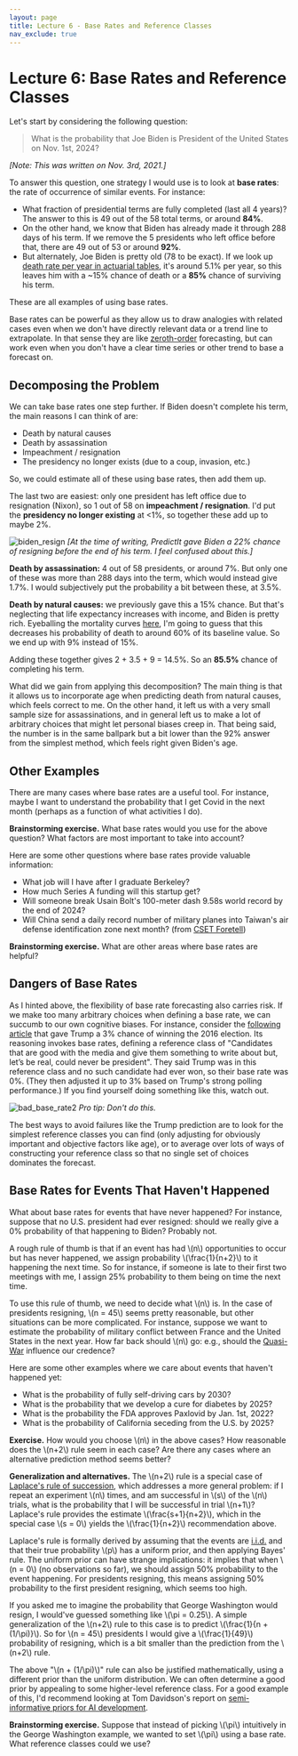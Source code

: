```yaml
---
layout: page
title: Lecture 6 - Base Rates and Reference Classes
nav_exclude: true
---
```


<link rel="stylesheet" href="https://cdn.jsdelivr.net/npm/katex@0.10.1/dist/katex.css" crossorigin="anonymous">
<script defer src="https://cdn.jsdelivr.net/npm/katex@0.10.1/dist/katex.js" crossorigin="anonymous"></script>
<script defer src="https://cdn.jsdelivr.net/npm/katex@0.10.1/dist/contrib/auto-render.min.js" crossorigin="anonymous" onload="renderMathInElement(document.body);"></script>

# Lecture 6: Base Rates and Reference Classes

Let's start by considering the following question:

> What is the probability that Joe Biden is President of the United States on Nov. 1st, 2024?
 
_[Note: This was written on Nov. 3rd, 2021.]_

To answer this question, one strategy I would use is to look at **base rates**: the rate of occurrence of similar events. For instance:
 * What fraction of presidential terms are fully completed (last all 4 years)? The answer to this is 49 out of the 58 total terms, or around **84%**.
 * On the other hand, we know that Biden has already made it through 288 days of his term. If we remove the 5 presidents who left office before that, there are 49 out of 53 or around **92%**.
 * But alternately, Joe Biden is pretty old (78 to be exact). If we look up [death rate per year in actuarial tables](https://www.ssa.gov/oact/STATS/table4c6.html), it's around 5.1% per year, so this leaves him with a ~15% chance of death or a **85%** chance of surviving his term.

These are all examples of using base rates.

Base rates can be powerful as they allow us to draw analogies with related cases even when we don't have directly relevant data or a trend line to extrapolate. In that sense they are like [zeroth-order](https://bounded-regret.ghost.io/forecasting-zeroth-and-first-order/) forecasting, but can work even when you don't have a clear time series or other trend to base a forecast on.

## Decomposing the Problem

We can take base rates one step further. If Biden doesn't complete his term, the main reasons I can think of are:
 * Death by natural causes
 * Death by assassination
 * Impeachment / resignation
 * The presidency no longer exists (due to a coup, invasion, etc.)

So, we could estimate all of these using base rates, then add them up.

The last two are easiest: only one president has left office due to resignation (Nixon), so 1 out of 58 on **impeachment / resignation**. I'd put the **presidency no longer existing** at <1%, so together these add up to maybe 2%.

![biden_resign](https://bounded-regret.ghost.io/content/images/2021/11/biden_resign.png)
_[At the time of writing, PredictIt gave Biden a 22% chance of resigning before the end of his term. I feel confused about this.]_

**Death by assassination:** 4 out of 58 presidents, or around 7%. But only one of these was more than 288 days into the term, which would instead give 1.7%. I would subjectively put the probability a bit between these, at 3.5%.

**Death by natural causes:** we previously gave this a 15% chance. But that's neglecting that life expectancy increases with income, and Biden is pretty rich. Eyeballing the mortality curves [here](https://www.ncbi.nlm.nih.gov/pmc/articles/PMC4866586/pdf/nihms783419.pdf), I'm going to guess that this decreases his probability of death to around 60% of its baseline value. So we end up with 9% instead of 15%.

Adding these together gives 2 + 3.5 + 9 = 14.5%. So an **85.5%** chance of completing his term.

What did we gain from applying this decomposition? The main thing is that it allows us to incorporate age when predicting death from natural causes, which feels correct to me. On the other hand, it left us with a very small sample size for assassinations, and in general left us to make a lot of arbitrary choices that might let personal biases creep in. That being said, the number is in the same ballpark but a bit lower than the 92% answer from the simplest method, which feels right given Biden's age.

## Other Examples

There are many cases where base rates are a useful tool. For instance, maybe I want to understand the probability that I get Covid in the next month (perhaps as a function of what activities I do).

**Brainstorming exercise.** What base rates would you use for the above question? What factors are most important to take into account?

Here are some other questions where base rates provide valuable information:
 * What job will I have after I graduate Berkeley?
 * How much Series A funding will this startup get?
 * Will someone break Usain Bolt's 100-meter dash 9.58s world record by the end of 2024?
 * Will China send a daily record number of military planes into Taiwan's air defense identification zone next month? (from [CSET Foretell](https://www.cset-foretell.com/questions/938))


**Brainstorming exercise.** What are other areas where base rates are helpful?

## Dangers of Base Rates

As I hinted above, the flexibility of base rate forecasting also carries risk. If we make too many arbitrary choices when defining a base rate, we can succumb to our own cognitive biases. For instance, consider the [following article](https://www.cultivatelabs.com/posts/superforecasting-everything-has-a-base-rate) that gave Trump a 3% chance of winning the 2016 election. Its reasoning invokes base rates, defining a reference class of "Candidates that are good with the media and give them something to write about but, let’s be real, could never be president". They said Trump was in this reference class and no such candidate had ever won, so their base rate was 0%. (They then adjusted it up to 3% based on Trump's strong polling performance.) If you find yourself doing something like this, watch out.

![bad_base_rate2](https://bounded-regret.ghost.io/content/images/2021/11/bad_base_rate2.png)
_Pro tip: Don't do this._

The best ways to avoid failures like the Trump prediction are to look for the simplest reference classes you can find (only adjusting for obviously important and objective factors like age), or to average over lots of ways of constructing your reference class so that no single set of choices dominates the forecast.

## Base Rates for Events That Haven't Happened

What about base rates for events that have never happened? For instance, suppose that no U.S. president had ever resigned: should we really give a 0% probability of that happening to Biden? Probably not. 

A rough rule of thumb is that if an event has had \\(n\\) opportunities to occur but has never happened, we assign probability \\(\frac{1}{n+2}\\) to it happening the next time. So for instance, if someone is late to their first two meetings with me, I assign 25% probability to them being on time the next time.

To use this rule of thumb, we need to decide what \\(n\\) is. In the case of presidents resigning, \\(n = 45\\) seems pretty reasonable, but other situations can be more complicated. For instance, suppose we want to estimate the probability of military conflict between France and the United States in the next year. How far back should \\(n\\) go: e.g., should the [Quasi-War](https://en.wikipedia.org/wiki/Quasi-War) influence our credence?

Here are some other examples where we care about events that haven't happened yet:
 * What is the probability of fully self-driving cars by 2030?
 * What is the probability that we develop a cure for diabetes by 2025?
 * What is the probability the FDA approves Paxlovid by Jan. 1st, 2022?
 * What is the probability of California seceding from the U.S. by 2025?

**Exercise.** How would you choose \\(n\\) in the above cases? How reasonable does the \\(n+2\\) rule seem in each case? Are there any cases where an alternative prediction method seems better?

**Generalization and alternatives.** The \\(n+2\\) rule is a special case of [Laplace's rule of succession](https://en.wikipedia.org/wiki/Rule_of_succession), which addresses a more general problem: if I repeat an experiment \\(n\\) times, and am successful in \\(s\\) of the \\(n\\) trials, what is the probability that I will be successful in trial \\(n+1\\)? Laplace's rule provides the estimate \\(\frac{s+1}{n+2}\\), which in the special case \\(s = 0\\) yields the \\(\frac{1}{n+2}\\) recommendation above.

Laplace's rule is formally derived by assuming that the events are [i.i.d.](https://en.wikipedia.org/wiki/Independent_and_identically_distributed_random_variables) and that their true probability \\(p\\) has a uniform prior, and then applying Bayes' rule. The uniform prior can have strange implications: it implies that when \\(n = 0\\) (no observations so far), we should assign 50% probability to the event happening. For presidents resigning, this means assigning 50% probability to the first president resigning, which seems too high.

If you asked me to imagine the probability that George Washington would resign, I would've guessed something like \\(\pi = 0.25\\). A simple generalization of the \\(n+2\\) rule to this case is to predict \\(\frac{1}{n + (1/\\pi)}\\). So for \\(n = 45\\) presidents I would give a \\(\frac{1}{49}\\) probability of resigning, which is a bit smaller than the prediction from the \\(n+2\\) rule.

The above "\\(n + (1/\\pi)\\)" rule can also be justified mathematically, using a different prior than the uniform distribution. We can often determine a good prior by appealing to some higher-level reference class. For a good example of this, I'd recommend looking at Tom Davidson's report on [semi-informative priors for AI development](https://www.openphilanthropy.org/semi-informative-priors).

**Brainstorming exercise.** Suppose that instead of picking \\(\pi\\) intuitively in the George Washington example, we wanted to set \\(\\pi\\) using a base rate. What reference classes could we use?
